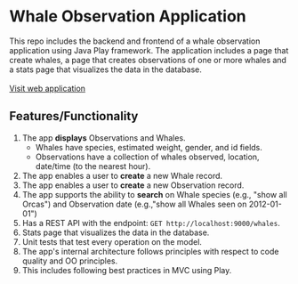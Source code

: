 
# Whale Observation Application
This repo includes the backend and frontend of a whale observation application using Java Play framework. The application includes a page that create whales, a page that creates observations of one or more whales and a stats page that visualizes the data in the database.</br> </br>
[Visit web application](https://gentle-savannah-14222.herokuapp.com/Whales)

## Features/Functionality
1. The app **displays** Observations and Whales.
   - Whales have species, estimated weight, gender, and id fields.
   - Observations have a collection of whales observed, location, date/time (to the nearest hour).
2. The app enables a user to **create** a new Whale record. 
3. The app enables a user to **create** a new Observation record. 
4. The app supports the ability to **search** on Whale species (e.g., "show all Orcas") and Observation date (e.g.,"show all Whales seen on 2012-01-01")
5. Has a REST API with the endpoint: `GET http://localhost:9000/whales`.
6. Stats page that visualizes the data in the database.
7. Unit tests that test every operation on the model.
8. The app's internal architecture follows principles with respect to code quality and OO principles. 
9. This includes following best practices in MVC using Play. 
